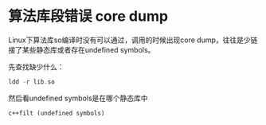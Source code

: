 # 算法库段错误 core dump

Linux下算法库so编译时没有可以通过，调用的时候出现core dump，往往是少链接了某些静态库或者存在undefined symbols。

先查找缺少什么：

```c++
ldd -r lib.so
```

然后看undefined symbols是在哪个静态库中

```
c++filt (undefined symbols)
```

